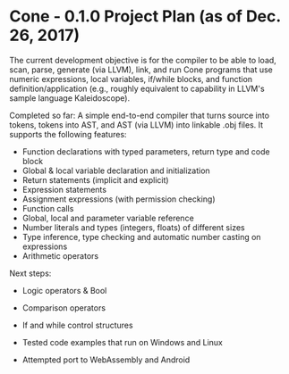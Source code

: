 # Cone - 0.1.0 Project Plan (as of Dec. 26, 2017)

The current development objective is for the compiler to be able to load,
scan, parse, generate (via LLVM), link, and run Cone programs that use numeric expressions, 
local variables, if/while blocks, and function definition/application
(e.g., roughly equivalent to capability in LLVM's sample language Kaleidoscope).

Completed so far: A simple end-to-end compiler that turns source into tokens, tokens into AST,
and AST (via LLVM) into linkable .obj files. It supports the following features:

- Function declarations with typed parameters, return type and code block
- Global & local variable declaration and initialization
- Return statements (implicit and explicit)
- Expression statements
- Assignment expressions  (with permission checking)
- Function calls
- Global, local and parameter variable reference
- Number literals and types (integers, floats) of different sizes
- Type inference, type checking and automatic number casting on expressions
- Arithmetic operators

Next steps:

- Logic operators & Bool
- Comparison operators
- If and while control structures

- Tested code examples that run on Windows and Linux
- Attempted port to WebAssembly and Android
